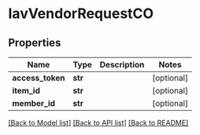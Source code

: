 # IavVendorRequestCO

## Properties
Name | Type | Description | Notes
------------ | ------------- | ------------- | -------------
**access_token** | **str** |  | [optional] 
**item_id** | **str** |  | [optional] 
**member_id** | **str** |  | [optional] 

[[Back to Model list]](../README.md#documentation-for-models) [[Back to API list]](../README.md#documentation-for-api-endpoints) [[Back to README]](../README.md)


